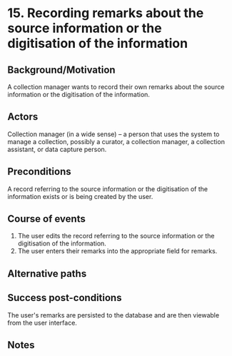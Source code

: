 # 15. Recording remarks about the source information or the digitisation of the information

## Background/Motivation
A collection manager wants to record their own remarks about the source information or the digitisation of the information.

## Actors
Collection manager (in a wide sense) – a person that uses the system to manage a collection, possibly a curator, a collection manager, a collection assistant, or data capture person.

## Preconditions
A record referring to the source information or the digitisation of the information exists or is being created by the user.

## Course of events
  1. The user edits the record referring to the source information or the digitisation of the information.
  2. The user enters their remarks into the appropriate field for remarks.

## Alternative paths

## Success post-conditions
The user's remarks are persisted to the database and are then viewable from the user interface. 

## Notes